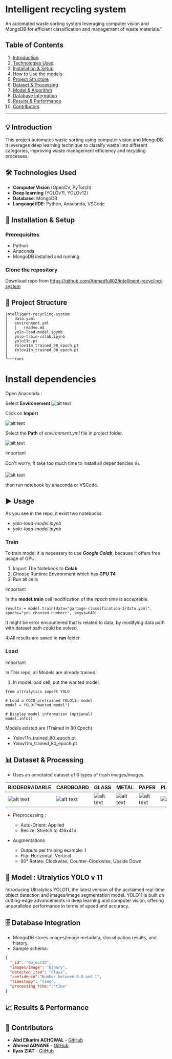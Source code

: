# Intelligent recycling system

An automated waste sorting system leveraging computer vision and MongoDB for efficient classification and management of waste materials."

## Table of Contents

1. [Introduction](#introduction)  
2. [Technologies Used](#technologies-used)  
3. [Installation & Setup](#installation--setup)  
4. [How to Use the models](#usage)  
5. [Project Structure](#project-structure)  
6. [Dataset & Processing](#dataset--processing)  
7. [Model & Algorithm](#model--algorithm)  
8. [Database Integration](#database-integration)  
9. [Results & Performance](#results--performance)  
11. [Contributors](#contributors)    

---

## 💡 Introduction  

This project automates waste sorting using computer vision and MongoDB. It leverages deep learning technique to classify waste into different categories, improving waste management efficiency and recycling processes.  

## 🛠 Technologies Used  

- **Computer Vision** (OpenCV, PyTorch)  
- **Deep learning** (YOLOv11, YOLOv12)  
- **Database**: MongoDB  
- **Language/IDE**: Python, Anaconda, VSCode     

## 🔧 Installation & Setup  

### Prerequisites  
- Python 
- Anaconda  
- MongoDB installed and running  


### Clone the repository

Download repo from https://github.com/Ahmedfull02/intelligent-recycling-system 

## 📂 Project Structure  

```plaintext
intelligent-recycling-system
│   data.yaml
│   environment.yml
│   │   readme.md
│   yolo-load-model.ipynb
│   yolo-train-colab.ipynb
│   yolo11n.pt
│   Yolov11m_trained_80_epoch.pt
│   Yolov11n_trained_80_epoch.pt
│
└───runs
```

# Install dependencies
Open Anaconda :

Select **Environement**
![alt text](images/image.png)

Click on **Import**

![alt text](images/image-1.png)

Select the **Path** of *environment.yml* file in project folder.

![alt text](images/image-2.png)

> [!Important]  
> Don't worry, It take too much time to install all dependencies 👍.


![alt text](images/image-3.png)

then run notebook by anaconda or VSCode.  

## ▶️ Usage 
As you see in the repo, it exist two notebooks:
- *yolo-load-model.ipynb*
- *yolo-load-model.ipynb*

### Train
To train model it is necessary to use ***Google Colab***, because it offers free usage of GPU.
1) Import The Notebook to **Colab**
2) Choose Runtime Environment which has **GPU T4**
3) Run all cells 

> [!Important]  
> In the **model.train** cell modification of the *epoch* time is acceptable.
>
> ```results = model.train(data="garbage-classification-3/data.yaml", epochs="you choosed numberr", imgsz=640) ```
>
> It might be error encountered that is related to data, by modifying data path with dataset path could be solved.   

4)All results are saved in **run** folder.

### Load
> [!Important]  
> In This repo, all Models are already trained.

1. In model.load cell, put the wanted model. 
```
from ultralytics import YOLO

# Load a COCO-pretrained YOLO11n model
model = YOLO("Wanted model")

# Display model information (optional)
model.info()
```
Models existed are (Trained in 80 Epoch):
- Yolov11n_trained_80_epoch.pt
- Yolov11m_trained_80_epoch.pt

## 📊 Dataset & Processing  

- Uses an annotated dataset of 6 types of trash images/images.


| BIODEGRADABLE | CARDBOARD | GLASS | METAL | PAPER | PLASTIC|
|--------------|-----------|-------|-------|-------|--------|
|![alt text](images/image-5.png)|![alt text](images/image-6.png)|![alt text](images/image-7.png)|![alt text](images/image-4.png)|![alt text](images/image-8.png)|![alt text](images/image-9.png)

- Preprocessing :

    - Auto-Orient: Applied
    - Resize: Stretch to 416x416
- Augmentations
    - Outputs per training example: 1
    - Flip: Horizontal, Vertical
    - 90° Rotate: Clockwise, Counter-Clockwise, Upside Down


## 🧠 Model : Utralytics YOLO v 11  
Introducing Ultralytics YOLO11, the latest version of the acclaimed real-time object detection and images/image segmentation model. YOLO11 is built on cutting-edge advancements in deep learning and computer vision, offering unparalleled performance in terms of speed and accuracy.
## 🗄 Database Integration  

- MongoDB stores images/image metadata, classification results, and history.  
- Sample schema:  

```json
{
  "_id": "ObjectID",
  "images/image": "Binary",
  "detected_item": "Class",
  "confidence":"Number between 0.8 and 1",
  "timestamp": "time",
  "processing_time:":"time"
}
```

## 📈 Results & Performance  


## 👥 Contributors  

- **Abd Elkarim ACHOWAL** - [GitHub](https://github.com/Achowal)
- **Ahmed ADNANE** - [GitHub](https://github.com/Ahmedfull02)
- **Ilyas ZIAT** - [GitHub](https://github.com/ziatily2)
